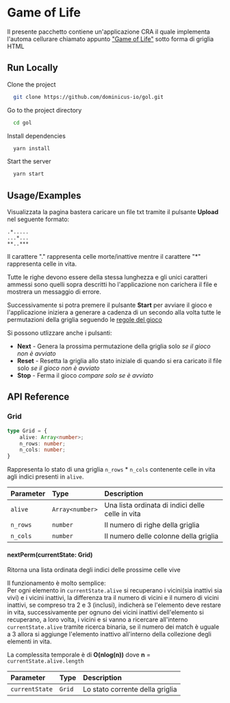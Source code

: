 
# Game of Life

Il presente pacchetto contiene un'applicazione CRA il quale implementa l'automa cellurare chiamato appunto ["Game of Life"](https://en.wikipedia.org/wiki/Conway%27s_Game_of_Life) sotto forma di griglia HTML





## Run Locally

Clone the project

```bash
  git clone https://github.com/dominicus-io/gol.git
```

Go to the project directory

```bash
  cd gol
```

Install dependencies

```bash
  yarn install
```

Start the server

```bash
  yarn start
```


## Usage/Examples

Visualizzata la pagina bastera caricare un file txt tramite il pulsante **Upload** nel seguente formato:

```
.*.....
...*...
**..***
```

Il carattere "." rappresenta celle morte/inattive mentre il carattere "*" rappresenta celle in vita. 

Tutte le righe devono essere della stessa lunghezza e gli unici caratteri ammessi sono quelli sopra descritti ho l'applicazione non carichera il file e mostrera un messaggio di errore.

Successivamente si potra premere il pulsante **Start** per avviare il gioco e l'applicazione iniziera a generare a cadenza di un secondo alla volta tutte le permutazioni della griglia seguendo le [regole del gioco](https://en.wikipedia.org/wiki/Conway%27s_Game_of_Life#Rules)

Si possono utlizzare anche i pulsanti:

- **Next** - Genera la prossima permutazione della griglia solo *se il gioco non è avviato*
- **Reset** - Resetta la griglia allo stato iniziale di quando si era caricato il file solo *se il gioco non è avviato*
- **Stop** - Ferma il gioco *compare solo se è avviato*
## API Reference

### Grid

```typescript
type Grid = {
    alive: Array<number>;
    n_rows: number;
    n_cols: number;
}
```
Rappresenta lo stato di una griglia `n_rows` * `n_cols` contenente celle in vita agli indici presenti in `alive`.

| Parameter | Type     | Description                       |
| :-------- | :------- | :-------------------------------- |
| `alive`   | `Array<number>` | Una lista ordinata di indici delle celle in vita |
| `n_rows`  | `number` | Il numero di righe della griglia |
| `n_cols`  | `number` | Il numero delle colonne della griglia |


#### nextPerm(currentState: Grid)

Ritorna una lista ordinata degli indici delle prossime celle vive

Il funzionamento è molto semplice:  
Per ogni elemento in `currentState.alive` si recuperano i vicini(sia inattivi sia vivi) e i vicini inattivi, la differenza tra il numero di vicini e il numero di vicini inattivi, 
se compreso tra 2 e 3 (inclusi), indicherà se l'elemento deve restare in vita, 
successivamente per ognuno dei vicini inattivi dell'elemento si recuperano, a loro volta, i vicini e si vanno a ricercare all'interno `currentState.alive` tramite ricerca binaria, 
se il numero dei match è uguale a 3 allora si aggiunge l'elemento inattivo all'interno della collezione degli elementi in vita.

La complessita temporale è di **O(nlog(n))** dove **n** = `currentState.alive.length`

| Parameter | Type     | Description                       |
| :-------- | :------- | :-------------------------------- |
| `currentState`   | `Grid` | Lo stato corrente della griglia |


